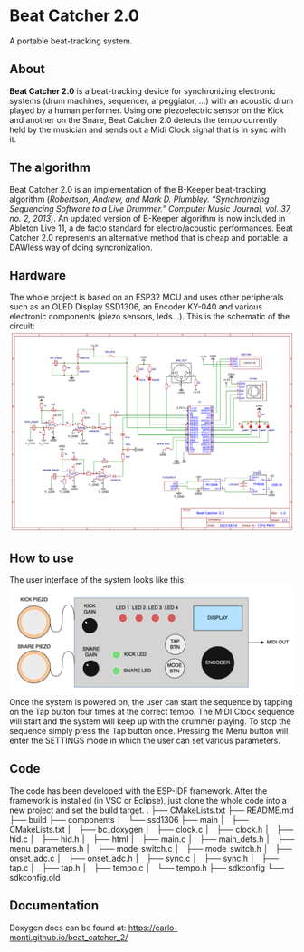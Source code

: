 # Beat Catcher 2.0
A portable beat-tracking system.

## About
**Beat Catcher 2.0** is a beat-tracking device for synchronizing electronic systems (drum machines, sequencer, arpeggiator, ...) with an acoustic drum played by a human performer. Using one piezoelectric sensor on the Kick and another on the Snare, Beat Catcher 2.0 detects the tempo currently held by the musician and sends out a Midi Clock signal that is in sync with it. 

## The algorithm
Beat Catcher 2.0 is an implementation of the B-Keeper beat-tracking algorithm (*Robertson, Andrew, and Mark D. Plumbley. “Synchronizing Sequencing Software to a Live Drummer.” Computer
Music Journal, vol. 37, no. 2, 2013*). An updated version of B-Keeper algorithm is now included in Ableton Live 11, a de facto standard for electro/acoustic performances. Beat Catcher 2.0 represents an alternative method that is cheap and portable: a DAWless way of doing syncronization.

## Hardware
The whole project is based on an ESP32 MCU and uses other peripherals such as an OLED Display SSD1306, an Encoder KY-040 and various electronic components (piezo sensors, leds...). This is the schematic of the circuit:
![Circuit image](img/circuito.png?raw=true "Circuit")

## How to use
The user interface of the system looks like this:
![User interface](img/user_interface.png?raw=true "User interface")
Once the system is powered on, the user can start the sequence by tapping on the Tap button four times at the correct tempo. The MIDI Clock sequence will start and the system will keep up with the drummer playing. To stop the sequence simply press the Tap button once. Pressing the Menu button will enter the SETTINGS mode in which the user can set various parameters.

## Code

The code has been developed with the ESP-IDF framework. After the framework is installed (in VSC or Eclipse), just clone the whole code into a new project and set the build target.
.
├── CMakeLists.txt
├── README.md
├── build
├── components
│   └── ssd1306
├── main
│   ├── CMakeLists.txt
│   ├── bc_doxygen
│   ├── clock.c
│   ├── clock.h
│   ├── hid.c
│   ├── hid.h
│   ├── html
│   ├── main.c
│   ├── main_defs.h
│   ├── menu_parameters.h
│   ├── mode_switch.c
│   ├── mode_switch.h
│   ├── onset_adc.c
│   ├── onset_adc.h
│   ├── sync.c
│   ├── sync.h
│   ├── tap.c
│   ├── tap.h
│   ├── tempo.c
│   └── tempo.h
├── sdkconfig
└── sdkconfig.old


## Documentation
Doxygen docs can be found at: https://carlo-monti.github.io/beat_catcher_2/
